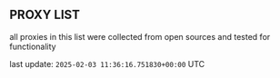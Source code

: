 ## PROXY LIST

all proxies in this list were collected from open sources and tested for functionality

last update: `2025-02-03 11:36:16.751830+00:00` UTC